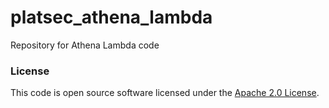 
# platsec_athena_lambda

Repository for Athena Lambda code

### License

This code is open source software licensed under the [Apache 2.0 License]("http://www.apache.org/licenses/LICENSE-2.0.html").
